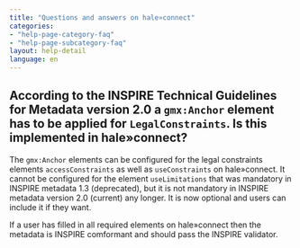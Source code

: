 ```yaml
---
title: "Questions and answers on hale»connect"
categories:
- "help-page-category-faq"
- "help-page-subcategory-faq"
layout: help-detail
language: en
---
```


<h2>According to the INSPIRE Technical Guidelines for Metadata version 2.0 a <code>gmx:Anchor</code> element has to be applied for <code>LegalConstraints</code>. Is this implemented in hale»connect?</h2>

The <code>gmx:Anchor</code> elements can be configured for the legal constraints elements <code>accessConstraints</code> as well as <code>useConstraints</code> on hale»connect. It cannot be configured for the element <code>useLimitations</code> that was mandatory in INSPIRE metadata 1.3 (deprecated), but it is not mandatory in INSPIRE metadata version 2.0 (current) any longer. It is now optional and users can include it if they want.

If a user has filled in all required elements on hale»connect then the metadata is INSPIRE comformant and should pass the INSPIRE validator. 
